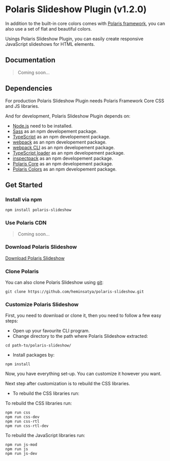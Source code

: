 # Polaris Slideshow Plugin (v1.2.0)

In addition to the built-in core colors comes with [Polaris framework](https://github.com/heminsatya/polaris-core), you can also use a set of flat and beautiful colors.

Usings Polaris Slideshow Plugin, you can easily create responsive JavaScript slideshows for HTML elements.


## Documentation

> Coming soon...


## Dependencies

For production Polaris Slideshow Plugin needs Polaris Framework Core CSS and JS libraries.

And for development, Polaris Slideshow Plugin depends on:

* [Node.js](https://nodejs.org/en/) need to be installed.
* [Sass](https://www.npmjs.com/package/sass) as an npm developement package.
* [TypeScript](https://www.npmjs.com/package/typescript) as an npm developement package.
* [webpack](https://www.npmjs.com/package/webpack) as an npm developement package.
* [webpack CLI](https://www.npmjs.com/package/webpack-cli) as an npm developement package.
* [TypeScript loader](https://www.npmjs.com/package/ts-loader) as an npm developement package.
* [inspectpack](https://www.npmjs.com/package/inspectpack) as an npm developement package.
* [Polaris Core](https://www.npmjs.com/package/polaris-core) as an npm developement package.
* [Polaris Colors](https://github.com/heminsatya/polaris-colors) as an npm developement package.


## Get Started

### Install via npm

```
npm install polaris-slideshow
```


### Use Polaris CDN

> Coming soon...


### Download Polaris Slideshow

[Download Polaris Slideshow](https://github.com/heminsatya/polaris-slideshow/releases)


### Clone Polaris

You can also clone Polaris Slideshow using [git](https://git-scm.com/):

```
git clone https://github.com/heminsatya/polaris-slideshow.git
```


### Customize Polaris Slideshow

First, you need to download or clone it, then you need to follow a few easy steps:

* Open up your favourite CLI program.
* Change directory to the path where Polaris Slideshow extracted:
```
cd path-to/polaris-slideshow/
```
* Install packages by:
```
npm install
```
Now, you have everything set-up. You can customize it however you want.

Next step after customization is to rebuild the CSS libraries.

* To rebuild the CSS libraries run:

To rebuild the CSS libraries run:

```
npm run css
npm run css-dev
npm run css-rtl
npm run css-rtl-dev
```

To rebuild the JavaScript libraries run:

```
npm run js-mod
npm run js
npm run js-dev
```
